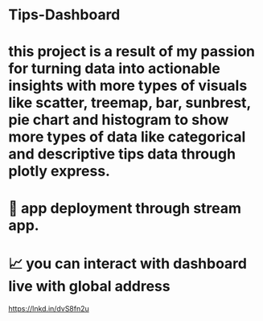 # Tips-Dashboard
# this project is a result of my passion for turning data into actionable insights with more types of visuals like scatter, treemap, bar, sunbrest, pie chart and histogram to show more types of data like categorical and descriptive tips data through plotly express.
# 🧷 app deployment through stream app.
# 📈 you can interact with dashboard live with global address 
 https://lnkd.in/dvS8fn2u
